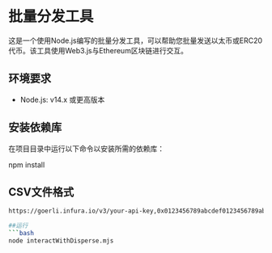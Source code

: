 # 批量分发工具

这是一个使用Node.js编写的批量分发工具，可以帮助您批量发送以太币或ERC20代币。该工具使用Web3.js与Ethereum区块链进行交互。

## 环境要求

- Node.js: v14.x 或更高版本

## 安装依赖库

在项目目录中运行以下命令以安装所需的依赖库：


npm install

## CSV文件格式
```bash
https://goerli.infura.io/v3/your-api-key,0x0123456789abcdef0123456789abcdef0123456789abcdef0123456789abcdef,0x0A2bb5FAe5F4F75D5b2A364bd7543C3764Da542c

##运行
```bash
node interactWithDisperse.mjs

